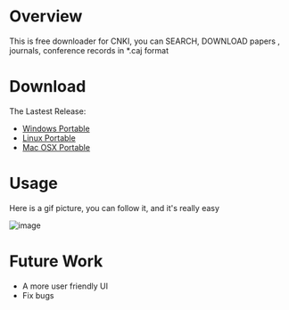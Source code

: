 # Overview
This is free downloader for CNKI, you can SEARCH, DOWNLOAD papers , journals, conference records in *.caj format

# Download
The Lastest Release:
+ [Windows Portable](https://github.com/amyhaber/cnki-downloader/releases/download/v1.0-alpha/cnki-downloader-windows.zip)
+ [Linux Portable](https://github.com/amyhaber/cnki-downloader/releases/download/v1.0-alpha/cnki-downloader-linux.zip)
+ [Mac OSX Portable](https://github.com/amyhaber/cnki-downloader/releases/download/v1.0-alpha/cnki-downloader-darwin.zip)

# Usage
Here is a gif picture, you can follow it, and it's really easy

![image](https://github.com/amyhaber/cnki-downloader/blob/master/screenshots/showcase.gif)

# Future Work
+ A more user friendly UI
+ Fix bugs
